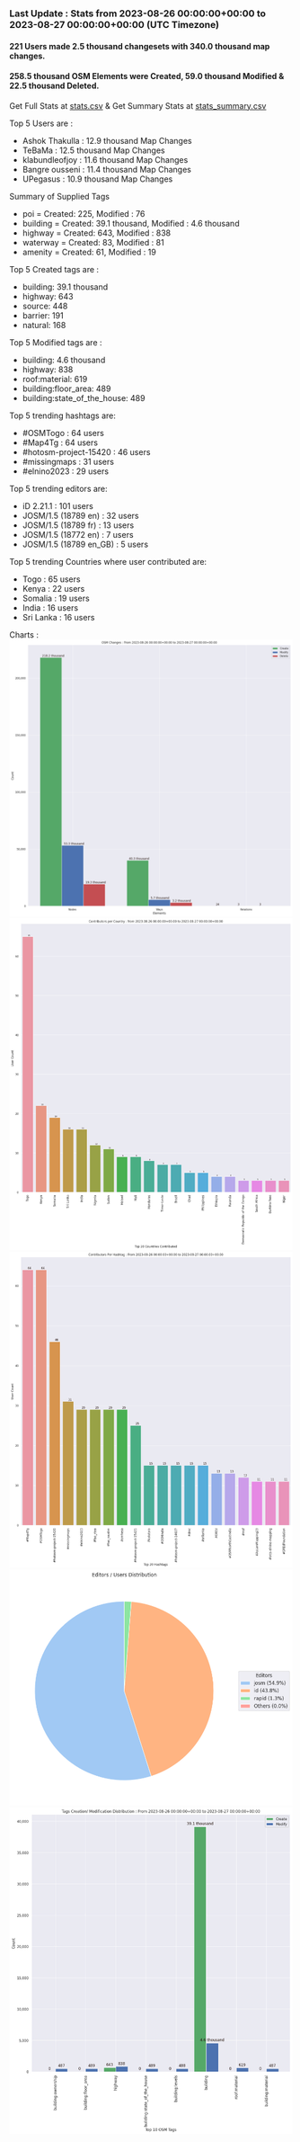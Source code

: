 ### Last Update : Stats from 2023-08-26 00:00:00+00:00 to 2023-08-27 00:00:00+00:00 (UTC Timezone)

#### 221 Users made 2.5 thousand changesets with 340.0 thousand map changes.
#### 258.5 thousand OSM Elements were Created, 59.0 thousand Modified & 22.5 thousand Deleted.
Get Full Stats at [stats.csv](/stats/hotosm/Daily/stats.csv)
 & Get Summary Stats at [stats_summary.csv](/stats/hotosm/Daily/stats_summary.csv)

Top 5 Users are : 
- Ashok Thakulla : 12.9 thousand Map Changes
- TeBaMa : 12.5 thousand Map Changes
- klabundleofjoy : 11.6 thousand Map Changes
- Bangre ousseni : 11.4 thousand Map Changes
- UPegasus : 10.9 thousand Map Changes

Summary of Supplied Tags
- poi = Created: 225, Modified : 76
- building = Created: 39.1 thousand, Modified : 4.6 thousand
- highway = Created: 643, Modified : 838
- waterway = Created: 83, Modified : 81
- amenity = Created: 61, Modified : 19


Top 5 Created tags are :
- building: 39.1 thousand
- highway: 643
- source: 448
- barrier: 191
- natural: 168


Top 5 Modified tags are :
- building: 4.6 thousand
- highway: 838
- roof:material: 619
- building:floor_area: 489
- building:state_of_the_house: 489


Top 5 trending hashtags are:
- #OSMTogo : 64 users
- #Map4Tg : 64 users
- #hotosm-project-15420 : 46 users
- #missingmaps : 31 users
- #elnino2023 : 29 users


Top 5 trending editors are:
- iD 2.21.1 : 101 users
- JOSM/1.5 (18789 en) : 32 users
- JOSM/1.5 (18789 fr) : 13 users
- JOSM/1.5 (18772 en) : 7 users
- JOSM/1.5 (18789 en_GB) : 5 users


Top 5 trending Countries where user contributed are:
- Togo : 65 users
- Kenya : 22 users
- Somalia : 19 users
- India : 16 users
- Sri Lanka : 16 users


 Charts : 
![Alt text](./stats_osm_changes.png) 
![Alt text](./stats_users_per_country.png) 
![Alt text](./stats_users_per_hashtag.png) 
![Alt text](./stats_editors_pie_chart.png) 
![Alt text](./stats_tags.png) 
